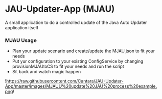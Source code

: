 # JAU-Updater-App (MJAU)

A small application to do a controlled update of the Java Auto Updater application itself


### MJAU Usage

* Plan your update scenario and create/update the MJAU.json to fit your needs
* Put yur configuration to your existing ConfigService by changing provisionMJAUtoCS to fit your needs and run the script
* Sit back and watch magic happen
 
!https://raw.githubusercontent.com/Cantara/JAU-Updater-App/master/images/MJAUU%20update%20JAU%20process%20example.png!
